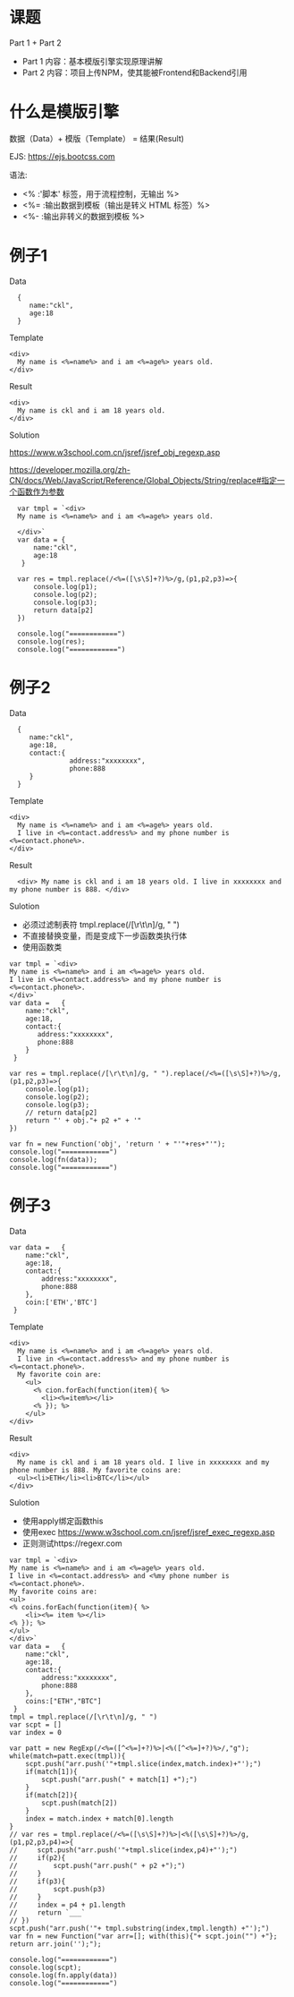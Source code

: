 # 课题
Part 1 + Part 2
* Part 1 内容：基本模版引擎实现原理讲解
* Part 2 内容：项目上传NPM，使其能被Frontend和Backend引用
# 什么是模版引擎
数据（Data）+ 模版（Template） = 结果(Result)

EJS:
https://ejs.bootcss.com

语法:
* <% :'脚本' 标签，用于流程控制，无输出 %>
* <%= :输出数据到模板（输出是转义 HTML 标签）%>
* <%- :输出非转义的数据到模板 %>


# 例子1
Data
```
  {
     name:"ckl",
     age:18
  }
```
Template
```
<div>
  My name is <%=name%> and i am <%=age%> years old.
</div>
```
Result
```
<div>
  My name is ckl and i am 18 years old.
</div>
```
Solution

https://www.w3school.com.cn/jsref/jsref_obj_regexp.asp

https://developer.mozilla.org/zh-CN/docs/Web/JavaScript/Reference/Global_Objects/String/replace#指定一个函数作为参数
```
  var tmpl = `<div>
  My name is <%=name%> and i am <%=age%> years old.
  
  </div>`
  var data = {
      name:"ckl",
      age:18
   }

  var res = tmpl.replace(/<%=([\s\S]+?)%>/g,(p1,p2,p3)=>{
      console.log(p1);
      console.log(p2);
      console.log(p3);
      return data[p2]
  })

  console.log("============")
  console.log(res);
  console.log("============")

```
# 例子2
Data
```
  {
     name:"ckl",
     age:18,
     contact:{
               address:"xxxxxxxx",
               phone:888
     }
  }
```
Template
```
<div>
  My name is <%=name%> and i am <%=age%> years old.
  I live in <%=contact.address%> and my phone number is <%=contact.phone%>.
</div>
```
Result
```
  <div> My name is ckl and i am 18 years old. I live in xxxxxxxx and my phone number is 888. </div>
```
Sulotion
* 必须过滤制表符 tmpl.replace(/[\r\t\n]/g, " ")
* 不直接替换变量，而是变成下一步函数类执行体
* 使用函数类
```
var tmpl = `<div>
My name is <%=name%> and i am <%=age%> years old.
I live in <%=contact.address%> and my phone number is <%=contact.phone%>.
</div>`
var data =   {
    name:"ckl",
    age:18,
    contact:{
       address:"xxxxxxxx",
       phone:888
    }
 }

var res = tmpl.replace(/[\r\t\n]/g, " ").replace(/<%=([\s\S]+?)%>/g,(p1,p2,p3)=>{
    console.log(p1);
    console.log(p2);
    console.log(p3);
    // return data[p2]
    return "' + obj."+ p2 +" + '"
})

var fn = new Function('obj', 'return ' + "'"+res+"'"); 
console.log("============")
console.log(fn(data));
console.log("============")
```
# 例子3
Data
```
var data =   {
    name:"ckl",
    age:18,
    contact:{
        address:"xxxxxxxx",
        phone:888
    },
    coin:['ETH','BTC']
 }
```
Template
```
<div>
  My name is <%=name%> and i am <%=age%> years old.
  I live in <%=contact.address%> and my phone number is <%=contact.phone%>.
  My favorite coin are:
    <ul>
      <% cion.forEach(function(item){ %>
        <li><%=item%></li>
      <% }); %>
    </ul>
</div>
```
Result
```
<div> 
  My name is ckl and i am 18 years old. I live in xxxxxxxx and my phone number is 888. My favorite coins are: 
  <ul><li>ETH</li><li>BTC</li></ul>
</div>
```
Sulotion
* 使用apply绑定函数this
* 使用exec
  https://www.w3school.com.cn/jsref/jsref_exec_regexp.asp
* 正则测试https://regexr.com
```
var tmpl = `<div>
My name is <%=name%> and i am <%=age%> years old.
I live in <%=contact.address%> and <%my phone number is <%=contact.phone%>.
My favorite coins are:
<ul>
<% coins.forEach(function(item){ %>
    <li><%= item %></li>
<% }); %>
</ul>
</div>`
var data =   {
    name:"ckl",
    age:18,
    contact:{
        address:"xxxxxxxx",
        phone:888
    },
    coins:["ETH","BTC"]
 }
tmpl = tmpl.replace(/[\r\t\n]/g, " ")
var scpt = []
var index = 0

var patt = new RegExp(/<%=([^<%=]+?)%>|<%([^<%=]+?)%>/,"g");
while(match=patt.exec(tmpl)){
    scpt.push("arr.push('"+tmpl.slice(index,match.index)+"');")
    if(match[1]){
        scpt.push("arr.push(" + match[1] +");")
    }
    if(match[2]){
        scpt.push(match[2])
    }
    index = match.index + match[0].length
}
// var res = tmpl.replace(/<%=([\s\S]+?)%>|<%([\s\S]+?)%>/g,(p1,p2,p3,p4)=>{
//     scpt.push("arr.push('"+tmpl.slice(index,p4)+"');")
//     if(p2){
//         scpt.push("arr.push(" + p2 +");")
//     }
//     if(p3){
//         scpt.push(p3)
//     }
//     index = p4 + p1.length
//     return `___`
// })
scpt.push("arr.push('"+ tmpl.substring(index,tmpl.length) +"');")
var fn = new Function("var arr=[]; with(this){"+ scpt.join("") +"}; return arr.join('');"); 

console.log("============")
console.log(scpt);
console.log(fn.apply(data))
console.log("============")
```
